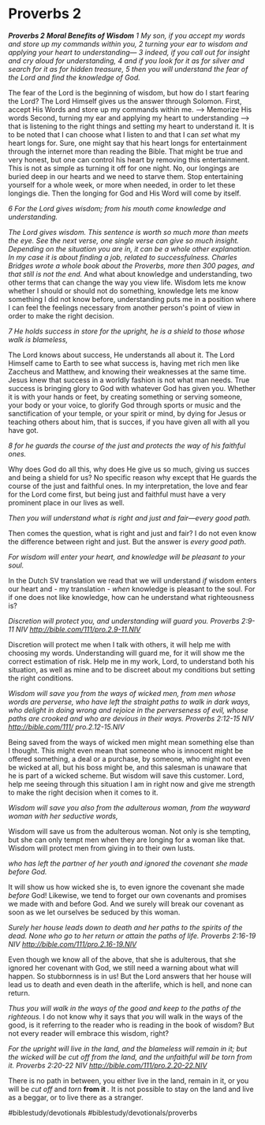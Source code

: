 # Proverbs 2
***Proverbs 2***
***Moral Benefits of Wisdom***
*1 My son, if you accept my words*
*and store up my commands within you,*
*2 turning your ear to wisdom*
*and applying your heart to understanding—*
*3 indeed, if you call out for insight*
*and cry aloud for understanding,*
*4 and if you look for it as for silver*
*and search for it as for hidden treasure,*
*5 then you will understand the fear of the Lord*
*and find the knowledge of God.*

The fear of the Lord is the beginning of wisdom, but how do I start fearing the Lord? The Lord Himself gives us the answer through Solomon.
First, accept His Words and store up my commands within me. --> Memorize His words
Second, turning my ear and applying my heart to understanding --> that is listening to the right things and setting my heart to understand it. It is to be noted that I can choose what I listen to and that I can *set* what my heart longs for. Sure, one might say that his heart longs for entertainment through the internet more than reading the Bible. That might be true and very honest, but one can control his heart by removing this entertainment. This is not as simple as turning it off for one night. No, our longings are buried deep in our hearts and we need to starve them. Stop entertaining yourself for a whole week, or more when needed, in order to let these longings die. Then the longing for God and His Word will come by itself. 

*6 For the Lord gives wisdom;*
*from his mouth come knowledge and understanding.*

*The Lord gives wisdom. This sentence is worth so much more than meets the eye. See the next verse, one single verse can give so much insight. Depending on the situation you are in, it can be a whole other explanation. In my case it is about finding a job, related to successfulness. Charles Bridges* *wrote a whole book about the Proverbs, more then 300 pages, and that still is not the end.*
And what about knowledge and understanding, two other terms that can change the way you view life. Wisdom lets me know whether I should or should not do something, knowledge lets me know something I did not know before, understanding puts me in a position where I can feel the feelings necessary from another person's point of view in order to make the right decision.

*7 He holds success in store for the upright,*
*he is a shield to those whose walk is blameless,*

The Lord knows about success, He understands all about it. The Lord Himself came to Earth to see what success is, having met rich men like Zaccheus and Matthew, and knowing their weaknesses at the same time. Jesus knew that success in a worldly fashion is not what man needs. True success is bringing glory to God with whatever God has given you. Whether it is with your hands or feet, by creating something or serving someone, your body or your voice, to glorify God through sports or music and the sanctification of your temple, or your spirit or mind, by dying for Jesus or teaching others about him, that is succes, if you have given all with all you have got.

*8 for he guards the course of the just*
*and protects the way of his faithful ones.*

Why does God do all this, why does He give us so much, giving us succes and being a shield for us? No specific reason why except that He guards the course of the just and faithful ones.
In my interpretation, the love and fear for the Lord come first, but being just and faithful must have a very prominent place in our lives as well.

*Then you will understand what is right and just and fair—every good path.*

Then comes the question, what is right and just and fair? I do not even know the difference between right and just. But the answer is *every good path*. 

*For wisdom will enter your heart, and knowledge will be pleasant to your soul.*

In the Dutch SV translation we read that we will understand *if* wisdom enters our heart and - my translation - *when* knowledge is pleasant to the soul. For if one does not like knowledge, how can he understand what righteousness is? 

*Discretion will protect you, and understanding will guard you.*
*Proverbs 2:9-11 NIV*
*http://bible.com/111/pro.2.9-11.NIV*

Discretion will protect me when I talk with others, it will help me with choosing my words. Understanding will guard me, for it will show me the correct estimation of risk.
Help me in my work, Lord, to understand both his situation, as well as mine and to be discreet about my conditions but setting the right conditions.

*Wisdom will save you from the ways of wicked men, from men whose words are perverse, who have left the straight paths to walk in dark ways, who delight in doing wrong and rejoice in the perverseness of evil, whose paths are crooked and who are devious in their ways.*
*Proverbs 2:12-15 NIV*
*http://bible.com/111/* *pro.2.12-15.NIV*

Being saved from the ways of wicked men might mean something else than I thought. This might even mean that someone who is innocent might be offered something, a deal or a purchase, by someone, who might not even be wicked at all, but his boss might be, and this salesman is unaware that he is part of a wicked scheme.
But wisdom will save this customer.
Lord, help me seeing through this situation I am in right now and give me strength to make the right decision when it comes to it.

*Wisdom will save you also from the adulterous woman, from the wayward woman with her seductive words,*

Wisdom will save us from the adulterous woman. Not only is she tempting, but she can only tempt men when they are longing for a woman like that. Wisdom will protect men from giving in to their own lusts.

*who has left the partner of her youth and ignored the covenant she made before God.*

It will show us how wicked she is, to even ignore the covenant she made *before* God! Likewise, we tend to forget our own covenants and promises we made with and before God. And we surely will break our covenant as soon as we let ourselves be seduced by this woman. 

*Surely her house leads down to death and her paths to the spirits of the dead. None who go to her return or attain the paths of life.*
*Proverbs 2:16-19 NIV*
*http://bible.com/111/pro.2.16-19.NIV*

Even though we know all of the above, that she is adulterous, that she ignored her covenant with God, we still need a warning about what will happen. So stubbornness is in us!
But the Lord answers that her house will lead us to death and even death in the afterlife, which is hell, and none can return.

*Thus you will walk in the ways of the good and keep to the paths of the righteous.*
I do not know why it says that *you* will walk in the ways of the good, is it referring to the reader who is reading in the book of wisdom? But not every reader will embrace this wisdom, right? 

*For the upright will live in the land, and the blameless will remain in it;*
*but the wicked will be cut off from the land, and the unfaithful will be torn from it.*
*Proverbs 2:20-22 NIV*
*http://bible.com/111/pro.2.20-22.NIV*

There is no path in between, you either live in the land, remain in it, or you will be *cut off* and *torn*  **from it** *.*
It is not possible to stay on the land and live as a beggar, or to live there as a stranger.

#biblestudy/devotionals #biblestudy/devotionals/proverbs
